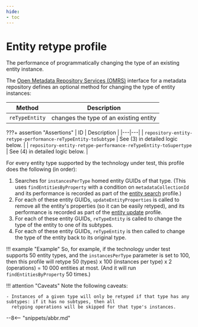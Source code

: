 ```yaml
---
hide:
- toc
---
```


<!-- SPDX-License-Identifier: CC-BY-4.0 -->
<!-- Copyright Contributors to the Egeria project. -->

# Entity retype profile

The performance of programmatically changing the type of an existing entity instance.

The [Open Metadata Repository Services (OMRS)](/egeria/services/omrs) interface for a metadata
repository defines an optional method for changing the type of entity instances:

| Method | Description |
|---|---|
| `reTypeEntity` | changes the type of an existing entity |

???+ assertion "Assertions"
    | ID | Description |
    |---|---|
    | `repository-entity-retype-performance-reTypeEntity-toSubtype` | See (3) in detailed logic below. |
    | `repository-entity-retype-performance-reTypeEntity-toSupertype` | See (4) in detailed logic below. |

For every entity type supported by the technology under test, this profile does the following (in order):

1. Searches for `instancesPerType` homed entity GUIDs of that type. (This uses `findEntitiesByProperty`
   with a condition on `metadataCollectionId` and its performance is recorded as part of the [entity search](entity-search.md) profile.)
2. For each of these entity GUIDs, `updateEntityProperties` is called to remove all the entity's properties (so it can be easily retyped),
   and its performance is recorded as part of the [entity update](entity-update.md) profile.
3. For each of these entity GUIDs, `reTypeEntity` is called to change the type of the entity to one of its subtypes.
4. For each of these entity GUIDs, `reTypeEntity` is then called to change the type of the entity back to its original type.

!!! example "Example"
    So, for example, if the technology under test supports 50 entity types, and the `instancesPerType` parameter is
    set to 100, then this profile will retype 50 (types) x 100 (instances per type) x 2 (operations) = 10 000
    entities at most. (And it will run `findEntitiesByProperty` 50 times.)

!!! attention "Caveats"
    Note the following caveats:

    - Instances of a given type will only be retyped if that type has any subtypes: if it has no subtypes, then all
      retyping operations will be skipped for that type's instances.

--8<-- "snippets/abbr.md"
